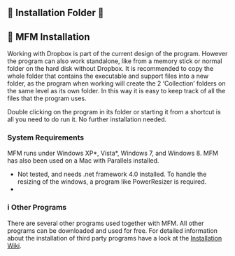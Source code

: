 ## :open_file_folder: Installation Folder :open_file_folder:

## :book: MFM Installation
Working with Dropbox is part of the current design of the program.  However the program can also work standalone, like from a memory stick or normal folder on the hard disk without Dropbox.  It is recommended to copy the whole folder that contains the executable and support files into a new folder, as the program when working will create the 2 ‘Collection’ folders on the same level as its own folder.  In this way it is easy to keep track of all the files that the program uses.

Double clicking on the program in its folder or starting it from a shortcut is all you need to do run it.  No further installation needed.

### System Requirements
MFM runs under Windows XP*, Vista*, Windows 7, and Windows 8.  MFM has also been used on a Mac with Parallels installed.

* Not tested, and needs .net framework 4.0 installed.  To handle the resizing of the windows, a program like PowerResizer is required.
* 

### :information_source: Other Programs
There are several other programs used together with MFM.  All other programs can be downloaded and used for free.  For detailed information about the installation of third party programs have a look at the [Installation Wiki](https://github.com/Modi777/Movie-File-Merger/wiki/Installation).


